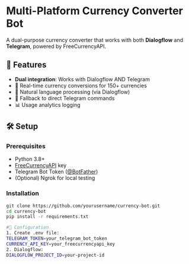 # Multi-Platform Currency Converter Bot

A dual-purpose currency converter that works with both **Dialogflow** and **Telegram**, powered by FreeCurrencyAPI.

## 🌟 Features

- **Dual integration**: Works with Dialogflow AND Telegram
- 💱 Real-time currency conversions for 150+ currencies
- 🤖 Natural language processing (via Dialogflow)
- 🔄 Fallback to direct Telegram commands
- 📊 Usage analytics logging

## 🛠 Setup

### Prerequisites
- Python 3.8+
- [FreeCurrencyAPI](https://freecurrencyapi.com) key
- Telegram Bot Token ([@BotFather](https://t.me/BotFather))
- (Optional) Ngrok for local testing

### Installation
```bash
git clone https://github.com/yourusername/currency-bot.git
cd currency-bot
pip install -r requirements.txt

#🔧 Configuration
1. Create .env file:
TELEGRAM_TOKEN=your_telegram_bot_token
CURRENCY_API_KEY=your_freecurrencyapi_key
2. Dialogflow:
DIALOGFLOW_PROJECT_ID=your-project-id

   
